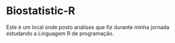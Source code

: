 # Biostatistic-R

Este é um local onde posto análises que fiz durante minha jornada estudando a Linguagem R de programação.
